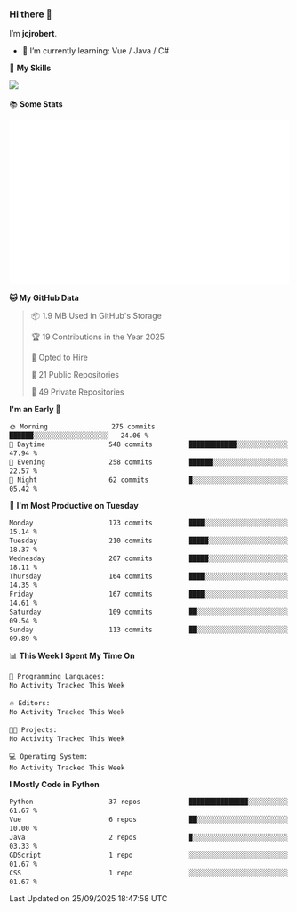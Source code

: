 ### Hi there 👋

I’m **jcjrobert**.

- 🌱 I’m currently learning: Vue / Java / C#

🌟 **My Skills**

![](https://img.shields.io/badge/-Python-3e74a2?style=flat-square&logo=Python&logoColor=fff)

📚 **Some Stats**

![](https://github.com/jcjrobert/github-stats/blob/master/generated/overview.svg)

<!--START_SECTION:waka-->
**🐱 My GitHub Data** 

> 📦 1.9 MB Used in GitHub's Storage 
 > 
> 🏆 19 Contributions in the Year 2025
 > 
> 💼 Opted to Hire
 > 
> 📜 21 Public Repositories 
 > 
> 🔑 49 Private Repositories 
 > 
**I'm an Early 🐤** 

```text
🌞 Morning                275 commits         ██████░░░░░░░░░░░░░░░░░░░   24.06 % 
🌆 Daytime                548 commits         ████████████░░░░░░░░░░░░░   47.94 % 
🌃 Evening                258 commits         ██████░░░░░░░░░░░░░░░░░░░   22.57 % 
🌙 Night                  62 commits          █░░░░░░░░░░░░░░░░░░░░░░░░   05.42 % 
```
📅 **I'm Most Productive on Tuesday** 

```text
Monday                   173 commits         ████░░░░░░░░░░░░░░░░░░░░░   15.14 % 
Tuesday                  210 commits         █████░░░░░░░░░░░░░░░░░░░░   18.37 % 
Wednesday                207 commits         █████░░░░░░░░░░░░░░░░░░░░   18.11 % 
Thursday                 164 commits         ████░░░░░░░░░░░░░░░░░░░░░   14.35 % 
Friday                   167 commits         ████░░░░░░░░░░░░░░░░░░░░░   14.61 % 
Saturday                 109 commits         ██░░░░░░░░░░░░░░░░░░░░░░░   09.54 % 
Sunday                   113 commits         ██░░░░░░░░░░░░░░░░░░░░░░░   09.89 % 
```


📊 **This Week I Spent My Time On** 

```text
💬 Programming Languages: 
No Activity Tracked This Week

🔥 Editors: 
No Activity Tracked This Week

🐱‍💻 Projects: 
No Activity Tracked This Week

💻 Operating System: 
No Activity Tracked This Week
```

**I Mostly Code in Python** 

```text
Python                   37 repos            ███████████████░░░░░░░░░░   61.67 % 
Vue                      6 repos             ██░░░░░░░░░░░░░░░░░░░░░░░   10.00 % 
Java                     2 repos             █░░░░░░░░░░░░░░░░░░░░░░░░   03.33 % 
GDScript                 1 repo              ░░░░░░░░░░░░░░░░░░░░░░░░░   01.67 % 
CSS                      1 repo              ░░░░░░░░░░░░░░░░░░░░░░░░░   01.67 % 
```




 Last Updated on 25/09/2025 18:47:58 UTC
<!--END_SECTION:waka-->
